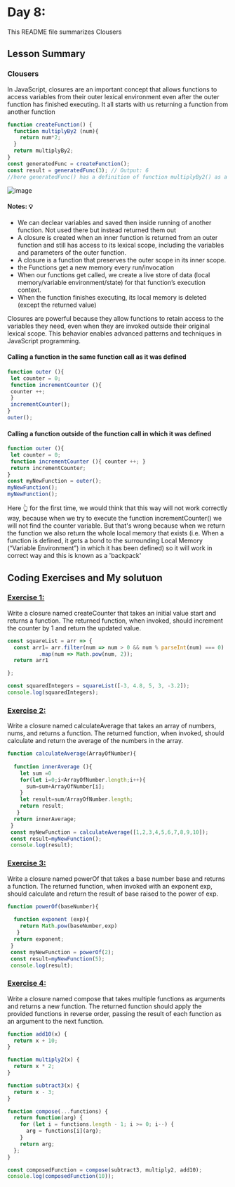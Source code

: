 # Day 8: 

This README file summarizes Clousers 

## Lesson Summary

### Clousers 
In JavaScript, closures are an important concept that allows functions to access variables from their outer lexical environment even after the outer function has finished executing. It all starts with us returning a function from another function

```javascript
function createFunction() {
  function multiplyBy2 (num){
    return num*2;
  }
  return multiplyBy2;
}
const generatedFunc = createFunction();
const result = generatedFunc(3); // Output: 6
//here generatedFunc() has a definition of function multiplyBy2() as a result of excution one time for createFunction()
```

![image](https://github.com/WaleedZriqui/Mastering-JavaScript-in-20-days/assets/90526475/8f7ccb83-e4a2-490f-9674-cf448e75ba89)

#### Notes: 💡
- We can declear variables and saved then inside running of another function. Not used there but instead returned them out 
- A closure is created when an inner function is returned from an outer function and still has access to its lexical scope, including the variables and parameters of the outer function.
- A closure is a function that preserves the outer scope in its inner scope.
- the Functions get a new memory every run/invocation
- When our functions get called, we create a live store of data (local memory/variable environment/state) for that function’s execution context.
- When the function finishes executing, its local memory is deleted (except the returned value)


Closures are powerful because they allow functions to retain access to the variables they need, even when they are invoked outside their original lexical scope. This behavior enables advanced patterns and techniques in JavaScript programming.


#### Calling a function in the same function call as it was defined
```javascript
function outer (){
 let counter = 0;
 function incrementCounter (){
 counter ++;
 }
 incrementCounter();
}
outer();
```

#### Calling a function outside of the function call in which it was defined
```javascript
function outer (){
 let counter = 0;
 function incrementCounter (){ counter ++; }
 return incrementCounter;
}
const myNewFunction = outer();
myNewFunction();  
myNewFunction();
```
Here 👆 for the first time, we would think that this way will not work correctly way, because when we try to execute the function incrementCounter() we will not find the counter variable. But that's wrong because when we return the function we also return the whole local memory that exists (i.e. When a function is defined, it gets a bond to the surrounding Local Memory (“Variable Environment”) in which it has been defined) so it will work in correct way and this is known as a 'backpack'


## Coding Exercises and My solutuon

### [Exercise 1:](https://github.com/orjwan-alrajaby/gsg-QA-Nablus-training-2023/blob/main/learning-sprint-1/week2%20-%20javaScript-the-hard-parts-v2/day%202/tasks.md)
Write a closure named createCounter that takes an initial value start and returns a function. The returned function, when invoked, should increment the counter by 1 and return the updated value.

```javascript
const squareList = arr => {
  const arr1= arr.filter(num => num > 0 && num % parseInt(num) === 0)
          .map(num => Math.pow(num, 2));
  return arr1

};

const squaredIntegers = squareList([-3, 4.8, 5, 3, -3.2]);
console.log(squaredIntegers);
```

### [Exercise 2:](https://github.com/orjwan-alrajaby/gsg-QA-Nablus-training-2023/blob/main/learning-sprint-1/week2%20-%20javaScript-the-hard-parts-v2/day%202/tasks.md)
Write a closure named calculateAverage that takes an array of numbers, nums, and returns a function. The returned function, when invoked, should calculate and return the average of the numbers in the array.

```javascript
function calculateAverage(ArrayOfNumber){
   
  function innerAverage (){ 
    let sum =0
    for(let i=0;i<ArrayOfNumber.length;i++){
      sum=sum+ArrayOfNumber[i];
    }
    let result=sum/ArrayOfNumber.length;
    return result;
   }
  return innerAverage;
 }
 const myNewFunction = calculateAverage([1,2,3,4,5,6,7,8,9,10]);
 const result=myNewFunction();
 console.log(result);
```

### [Exercise 3:](https://github.com/orjwan-alrajaby/gsg-QA-Nablus-training-2023/blob/main/learning-sprint-1/week2%20-%20javaScript-the-hard-parts-v2/day%202/tasks.md)
Write a closure named powerOf that takes a base number base and returns a function. The returned function, when invoked with an exponent exp, should calculate and return the result of base raised to the power of exp.

```javascript
function powerOf(baseNumber){
   
  function exponent (exp){ 
    return Math.pow(baseNumber,exp)
   }
  return exponent;
 }
 const myNewFunction = powerOf(2);
 const result=myNewFunction(5);
 console.log(result);
```

### [Exercise 4:](https://github.com/orjwan-alrajaby/gsg-QA-Nablus-training-2023/blob/main/learning-sprint-1/week2%20-%20javaScript-the-hard-parts-v2/day%202/tasks.md)
Write a closure named compose that takes multiple functions as arguments and returns a new function. The returned function should apply the provided functions in reverse order, passing the result of each function as an argument to the next function.
```javascript
function add10(x) {
  return x + 10;
}

function multiply2(x) {
  return x * 2;
}

function subtract3(x) {
  return x - 3;
}

function compose(...functions) {
  return function(arg) {
    for (let i = functions.length - 1; i >= 0; i--) {
      arg = functions[i](arg);
    }
    return arg;
  };
}

const composedFunction = compose(subtract3, multiply2, add10);
console.log(composedFunction(10));
```
